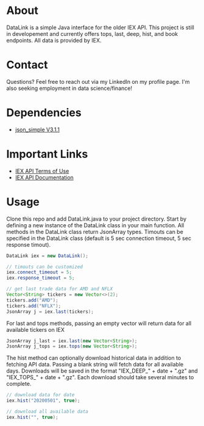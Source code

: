 # About
DataLink is a simple Java interface for the older IEX API. This project is still in developement and currently offers tops, 
last, deep, hist, and book endpoints. All data is provided by IEX.

# Contact
Questions? Feel free to reach out via my LinkedIn on my profile page. I'm also seeking employment in data science/finance!

# Dependencies
* [json_simple V3.1.1](https://github.com/cliftonlabs/json-simple)

# Important Links
* [IEX API Terms of Use](https://iextrading.com/api-terms/)
* [IEX API Documentation](https://iextrading.com/developers/docs/#getting-started)

# Usage
Clone this repo and add DataLink.java to your project directory. Start by defining a new instance of the 
DataLink class in your main function. All methods in the DataLink class return JsonArray types. Timouts can be specified in the DataLink class (default is 5 sec connection timeout, 5 sec response timout).

``` java
DataLink iex = new DataLink();

// timouts can be customized
iex.connect_timeout = 5;
iex.response_timeout = 5;

// get last trade data for AMD and NFLX
Vector<String> tickers = new Vector<>(2);
tickers.add("AMD");
tickers.add("NFLX");
JsonArray j = iex.last(tickers);
```
For last and tops methods, passing an empty vector will return data for all available tickers on IEX

```java
JsonArray j_last = iex.last(new Vector<String>);
JsonArray j_tops = iex.tops(new Vector<String>);
```

The hist method can optionally download historical data in addition to fetching API data. Passing a blank string will fetch 
data for all available days. Downloads will be saved in the format "IEX_DEEP_" + date + ".gz" and "IEX_TOPS_" + date + ".gz". Each download should take several minutes to complete.
```java
// download data for date
iex.hist("20200501", true);

// download all available data
iex.hist("", true);
```

